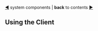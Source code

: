 [&#9664;](system.md) system components | __back__ to contents [&#9654;](../../../#documentation)

## Using the Client
